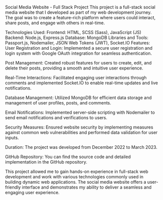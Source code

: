 Social Media Website - Full Stack Project
This project is a full-stack social media website that I developed as part of my web development journey. The goal was to create a feature-rich platform where users could interact, share posts, and engage with others in real-time.

Technologies Used:
Frontend: HTML, SCSS (Sass), JavaScript (JS)
Backend: Node.js, Express.js
Database: MongoDB
Libraries and Tools: Passport.js, Nodemailer, JSON Web Tokens (JWT), Socket.IO
Features:
User Registration and Login: Implemented a secure user registration and login system with Google OAuth integration for seamless authentication.

Post Management: Created robust features for users to create, edit, and delete their posts, providing a smooth and intuitive user experience.

Real-Time Interactions: Facilitated engaging user interactions through comments and implemented Socket.IO to enable real-time updates and live notifications.

Database Management: Utilized MongoDB for efficient data storage and management of user profiles, posts, and comments.

Email Notifications: Implemented server-side scripting with Nodemailer to send email notifications and verifications to users.

Security Measures: Ensured website security by implementing measures against common web vulnerabilities and performed data validation for user inputs.

Duration:
The project was developed from December 2022 to March 2023.

GitHub Repository:
You can find the source code and detailed implementation in the GitHub repository.

This project allowed me to gain hands-on experience in full-stack web development and work with various technologies commonly used in building dynamic web applications. The social media website offers a user-friendly interface and demonstrates my ability to deliver a seamless and engaging user experience.
